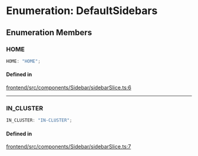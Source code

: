 # Enumeration: DefaultSidebars

## Enumeration Members

### HOME

```ts
HOME: "HOME";
```

#### Defined in

[frontend/src/components/Sidebar/sidebarSlice.ts:6](https://github.com/headlamp-k8s/headlamp/blob/2481a1c9f2b4a69a9320466e7a455215b14b97b0/frontend/src/components/Sidebar/sidebarSlice.ts#L6)

***

### IN\_CLUSTER

```ts
IN_CLUSTER: "IN-CLUSTER";
```

#### Defined in

[frontend/src/components/Sidebar/sidebarSlice.ts:7](https://github.com/headlamp-k8s/headlamp/blob/2481a1c9f2b4a69a9320466e7a455215b14b97b0/frontend/src/components/Sidebar/sidebarSlice.ts#L7)
